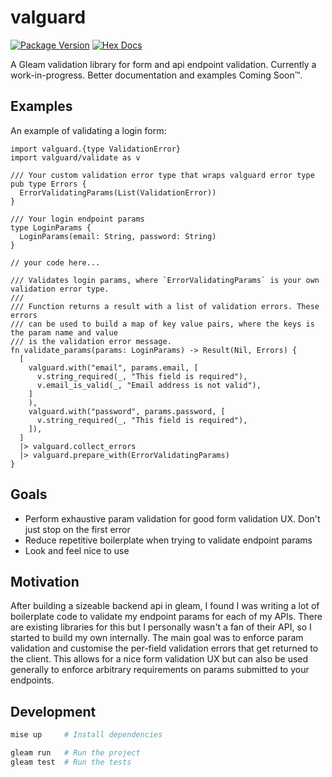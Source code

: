 # valguard

[![Package Version](https://img.shields.io/hexpm/v/valguard)](https://hex.pm/packages/valguard)
[![Hex Docs](https://img.shields.io/badge/hex-docs-ffaff3)](https://hexdocs.pm/valguard/)

A Gleam validation library for form and api endpoint validation. Currently a work-in-progress.
Better documentation and examples Coming Soon™.

## Examples

An example of validating a login form:

```gleam
import valguard.{type ValidationError}
import valguard/validate as v

/// Your custom validation error type that wraps valguard error type
pub type Errors {
  ErrorValidatingParams(List(ValidationError))
}

/// Your login endpoint params
type LoginParams {
  LoginParams(email: String, password: String)
}

// your code here...

/// Validates login params, where `ErrorValidatingParams` is your own validation error type.
///
/// Function returns a result with a list of validation errors. These errors
/// can be used to build a map of key value pairs, where the keys is the param name and value
/// is the validation error message.
fn validate_params(params: LoginParams) -> Result(Nil, Errors) {
  [
    valguard.with("email", params.email, [
      v.string_required(_, "This field is required"),
      v.email_is_valid(_, "Email address is not valid"),
    ]
    ),
    valguard.with("password", params.password, [
      v.string_required(_, "This field is required"),
    ]),
  ]
  |> valguard.collect_errors
  |> valguard.prepare_with(ErrorValidatingParams)
}
```

## Goals

- Perform exhaustive param validation for good form validation UX. Don't just stop on the first error
- Reduce repetitive boilerplate when trying to validate endpoint params
- Look and feel nice to use

## Motivation

After building a sizeable backend api in gleam, I found I was writing a lot of boilerplate code
to validate my endpoint params for each of my APIs. There are existing libraries for this but
I personally wasn't a fan of their API, so I started to build my own internally.
The main goal was to enforce param validation and customise the per-field validation errors
that get returned to the client. This allows for a nice form validation UX but can also be used
generally to enforce arbitrary requirements on params submitted to your endpoints.

## Development

```sh
mise up     # Install dependencies

gleam run   # Run the project
gleam test  # Run the tests
```
